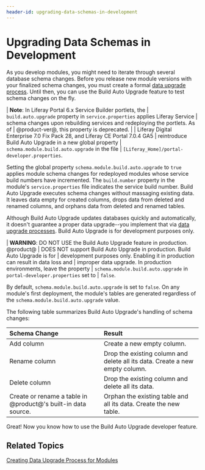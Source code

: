 ```yaml
---
header-id: upgrading-data-schemas-in-development
---
```


# Upgrading Data Schemas in Development

As you develop modules, you might need to iterate through several database 
schema changes. Before you release new module versions with your finalized
schema changes, you must create a formal 
[data upgrade process](/docs/7-0/tutorials/-/knowledge_base/t/creating-an-upgrade-process-for-your-app). 
Until then, you can use the Build Auto Upgrade feature to test schema changes on 
the fly. 

| **Note**: In Liferay Portal 6.x Service Builder portlets, the
| `build.auto.upgrade` property in `service.properties` applies Liferay Service
| schema changes upon rebuilding services and redeploying the portlets. As of
| @product-ver@, this property is deprecated.
| 
| Liferay Digital Enterprise 7.0 Fix Pack 28, and Liferay CE Portal 7.0.4 GA5
| reintroduce  Build Auto Upgrade in a new global property
| `schema.module.build.auto.upgrade`  in the file
| `[Liferay_Home]/portal-developer.properties`.

Setting the global property `schema.module.build.auto.upgrade` to `true` applies 
module schema changes for redeployed modules whose service build numbers have 
incremented. The `build.number` property in the module's `service.properties` 
file indicates the service build number. Build Auto Upgrade executes schema 
changes without massaging existing data. It leaves data empty for created 
columns, drops data from deleted and renamed columns, and orphans data from 
deleted and renamed tables. 

Although Build Auto Upgrade updates databases quickly and automatically, it
doesn't guarantee a proper data upgrade--you implement that via 
[data upgrade processes](/docs/7-0/tutorials/-/knowledge_base/t/creating-an-upgrade-process-for-your-app).
Build Auto Upgrade is for development purposes only. 

| **WARNING**: DO NOT USE the Build Auto Upgrade feature in production. @product@
| DOES NOT support Build Auto Upgrade in production. Build Auto Upgrade is for
| development purposes only. Enabling it in production can result in data loss and
| improper data upgrade. In production environments, leave the property
| `schema.module.build.auto.upgrade` in `portal-developer.properties` set to
| `false`.

By default, `schema.module.build.auto.upgrade` is set to `false`. On any 
module's first deployment, the module's tables are generated regardless of the 
`schema.module.build.auto.upgrade` value. 

The following table summarizes Build Auto Upgrade's handling of schema changes: 

Schema Change | Result | 
:------------ | :----------- | 
Add column    | Create a new empty column. |
Rename column | Drop the existing column and delete all its data. Create a new empty column. |
Delete column | Drop the existing column and delete all its data. |
Create or rename a table in @product@'s built-in data source. | Orphan the existing table and all its data. Create the new table. |

Great! Now you know how to use the Build Auto Upgrade developer feature. 

## Related Topics

[Creating Data Upgrade Process for Modules](/docs/7-0/tutorials/-/knowledge_base/t/creating-an-upgrade-process-for-your-app)
